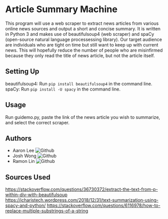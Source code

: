 # Article Summary Machine
This program will use a web scraper to extract news articles from various online news sources and output a short and concise summary. It is written in Python 3 and makes use of beautifulsoup4 (web scraper) and spaCy (open-source natural language processessing library). Our target audience are individuals who are tight on time but still want to keep up with current news. This will hopefully reduce the number of people who are misinfirmed because they only read the title of news article, but not the article itself.

## Setting Up
beautifulsoup4: Run `pip install beautifulsoup4` in the command line.<br>
spaCy: Run `pip install -U spacy` in the command line.

## Usage
Run guidemo.py, paste the link of the news article you wish to summarize, and select the correct scraper.

## Authors
* Aaron Lee ![Github](https://github.com/synghoo)
* Josh Wong ![Github](https://github.com/jtw10)
* Ramon Lin ![Github](https://github.com/yuan-g)

## Sources Used

https://stackoverflow.com/questions/36730372/extract-the-text-from-p-within-div-with-beautifulsoup
https://jcharistech.wordpress.com/2018/12/31/text-summarization-using-spacy-and-python/
https://stackoverflow.com/questions/6116978/how-to-replace-multiple-substrings-of-a-string
